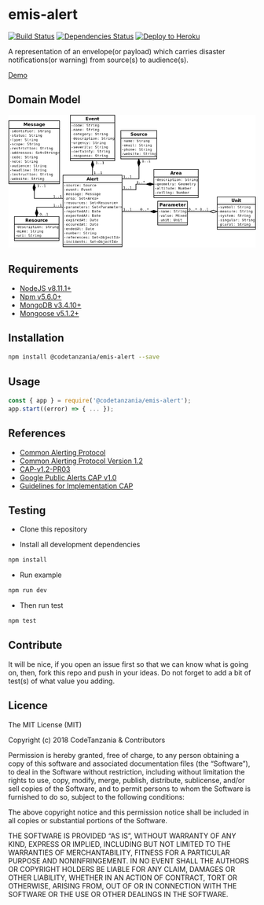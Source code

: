 # emis-alert

[![Build Status](https://travis-ci.org/CodeTanzania/emis-alert.svg?branch=develop)](https://travis-ci.org/CodeTanzania/emis-alert)
[![Dependencies Status](https://david-dm.org/CodeTanzania/emis-alert/status.svg?style=flat-square)](https://david-dm.org/CodeTanzania/emis-alert)
[![Deploy to Heroku](https://www.herokucdn.com/deploy/button.png)](https://heroku.com/deploy?template=https://github.com/CodeTanzania/emis-alert/tree/develop)

A representation of an envelope(or payload) which carries disaster notifications(or warning) from source(s) to audience(s).

[Demo](https://emis-alert.herokuapp.com/v1/alerts)

## Domain Model

![EMIS Alert Domain Model](https://raw.githubusercontent.com/CodeTanzania/emis-alert/develop/specifications/capv0.1.0.png)

## Requirements

- [NodeJS v8.11.1+](https://nodejs.org)
- [Npm v5.6.0+](https://www.npmjs.com/)
- [MongoDB v3.4.10+](https://www.mongodb.com/)
- [Mongoose v5.1.2+](https://github.com/Automattic/mongoose)

## Installation

```sh
npm install @codetanzania/emis-alert --save
```

## Usage

```js
const { app } = require('@codetanzania/emis-alert');
app.start((error) => { ... });
```

## References
- [Common Alerting Protocol](https://en.wikipedia.org/wiki/Common_Alerting_Protocol)
- [Common Alerting Protocol Version 1.2](http://docs.oasis-open.org/emergency/cap/v1.2/CAP-v1.2-os.html)
- [CAP-v1.2-PR03](http://docs.oasis-open.org/emergency/cap/v1.2/pr03/CAP-v1.2-PR03.pdf)
- [Google Public Alerts CAP v1.0](https://developers.google.com/public-alerts/reference/cap-google)
- [Guidelines for Implementation CAP](https://library.wmo.int/pmb_ged/wmo_1109_en.pdf)

## Testing

- Clone this repository

- Install all development dependencies

```sh
npm install
```

- Run example

```sh
npm run dev
```

- Then run test

```sh
npm test
```

## Contribute

It will be nice, if you open an issue first so that we can know what is going on, then, fork this repo and push in your ideas. Do not forget to add a bit of test(s) of what value you adding.

## Licence

The MIT License (MIT)

Copyright (c) 2018 CodeTanzania & Contributors

Permission is hereby granted, free of charge, to any person obtaining a copy of this software and associated documentation files (the “Software”), to deal in the Software without restriction, including without limitation the rights to use, copy, modify, merge, publish, distribute, sublicense, and/or sell copies of the Software, and to permit persons to whom the Software is furnished to do so, subject to the following conditions:

The above copyright notice and this permission notice shall be included in all copies or substantial portions of the Software.

THE SOFTWARE IS PROVIDED “AS IS”, WITHOUT WARRANTY OF ANY KIND, EXPRESS OR IMPLIED, INCLUDING BUT NOT LIMITED TO THE WARRANTIES OF MERCHANTABILITY, FITNESS FOR A PARTICULAR PURPOSE AND NONINFRINGEMENT. IN NO EVENT SHALL THE AUTHORS OR COPYRIGHT HOLDERS BE LIABLE FOR ANY CLAIM, DAMAGES OR OTHER LIABILITY, WHETHER IN AN ACTION OF CONTRACT, TORT OR OTHERWISE, ARISING FROM, OUT OF OR IN CONNECTION WITH THE SOFTWARE OR THE USE OR OTHER DEALINGS IN THE SOFTWARE.
